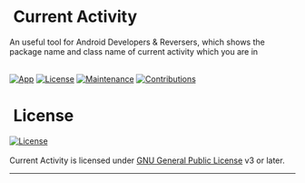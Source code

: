 <h1 align="left">
  <b>&nbsp;Current Activity</b>
</h1>
An useful tool for Android Developers &amp; Reversers, which shows the package name and class name of current activity which you are in
<br/><br/>

[![App](https://img.shields.io/badge/Current%20Activity-1.5.5-blue)](https://github.com/RatulHasan8/Current-Activity/releases/tag/app-n-source)
[![License](https://img.shields.io/badge/License-GPL-blue)](https://github.com/RatulHasan8/Current-Activity/blob/main/LICENSE)
[![Maintenance](https://img.shields.io/badge/Maintained%3F-yes-green.svg)](https://github.com/RatulHasan8/Current-Activity/graphs/commit-activity)
[![Contributions](https://img.shields.io/badge/Contributions-Open-blue)](https://github.com/RatulHasan8/Current-Activity/pulls)

<h1 align="left">
  <b>&nbsp;License</b>
</h1>

[![License](https://www.gnu.org/graphics/gplv3-with-text-136x68.png)](LICENSE)
<br/><br/>
Current Activity is licensed under [GNU General Public License](https://www.gnu.org/licenses/gpl-3.0.html) v3 or later.

---
